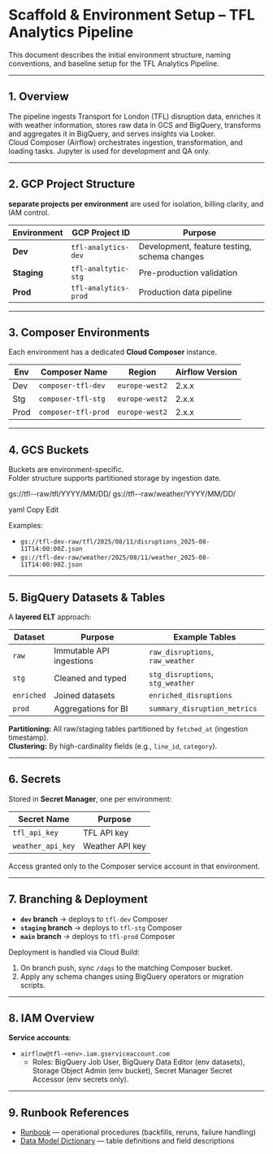 # Scaffold & Environment Setup – TFL Analytics Pipeline

This document describes the initial environment structure, naming conventions, and baseline setup for the TFL Analytics Pipeline.

---

## 1. Overview

The pipeline ingests Transport for London (TFL) disruption data, enriches it with weather information, stores raw data in GCS and BigQuery, transforms and aggregates it in BigQuery, and serves insights via Looker.  
Cloud Composer (Airflow) orchestrates ingestion, transformation, and loading tasks. Jupyter is used for development and QA only.

---

## 2. GCP Project Structure

 **separate projects per environment** are used for isolation, billing clarity, and IAM control.

| Environment | GCP Project ID | Purpose |
|-------------|---------------|---------|
| **Dev**     | `tfl-analytics-dev`     | Development, feature testing, schema changes |
| **Staging** | `tfl-analtytic-stg`     | Pre-production validation |
| **Prod**    | `tfl-analytics-prod`    | Production data pipeline |


---

## 3. Composer Environments

Each environment has a dedicated **Cloud Composer** instance.

| Env | Composer Name       | Region         | Airflow Version |
|-----|---------------------|----------------|-----------------|
| Dev | `composer-tfl-dev`  | `europe-west2` | 2.x.x           |
| Stg | `composer-tfl-stg`  | `europe-west2` | 2.x.x           |
| Prod| `composer-tfl-prod` | `europe-west2` | 2.x.x           |

---

## 4. GCS Buckets

Buckets are environment-specific.  
Folder structure supports partitioned storage by ingestion date.

gs://tfl-<env>-raw/tfl/YYYY/MM/DD/
gs://tfl-<env>-raw/weather/YYYY/MM/DD/

yaml
Copy
Edit

Examples:
- `gs://tfl-dev-raw/tfl/2025/08/11/disruptions_2025-08-11T14:00:00Z.json`
- `gs://tfl-dev-raw/weather/2025/08/11/weather_2025-08-11T14:00:00Z.json`

---

## 5. BigQuery Datasets & Tables

A **layered ELT** approach:

| Dataset    | Purpose | Example Tables |
|------------|---------|----------------|
| `raw`      | Immutable API ingestions | `raw_disruptions`, `raw_weather` |
| `stg`      | Cleaned and typed | `stg_disruptions`, `stg_weather` |
| `enriched` | Joined datasets | `enriched_disruptions` |
| `prod`     | Aggregations for BI | `summary_disruption_metrics` |

**Partitioning:** All raw/staging tables partitioned by `fetched_at` (ingestion timestamp).  
**Clustering:** By high-cardinality fields (e.g., `line_id`, `category`).

---

## 6. Secrets

Stored in **Secret Manager**, one per environment:

| Secret Name         | Purpose |
|---------------------|---------|
| `tfl_api_key`       | TFL API key |
| `weather_api_key`   | Weather API key |

Access granted only to the Composer service account in that environment.

---

## 7. Branching & Deployment

- **`dev` branch** → deploys to `tfl-dev` Composer
- **`staging` branch** → deploys to `tfl-stg` Composer
- **`main` branch** → deploys to `tfl-prod` Composer

Deployment is handled via Cloud Build:
1. On branch push, sync `/dags` to the matching Composer bucket.
2. Apply any schema changes using BigQuery operators or migration scripts.

---

## 8. IAM Overview

**Service accounts**:
- `airflow@tfl-<env>.iam.gserviceaccount.com`
  - Roles: BigQuery Job User, BigQuery Data Editor (env datasets), Storage Object Admin (env bucket), Secret Manager Secret Accessor (env secrets only).

---


## 9. Runbook References

- [Runbook](runbook.md) — operational procedures (backfills, reruns, failure handling)
- [Data Model Dictionary](data_model.md) — table definitions and field descriptions


